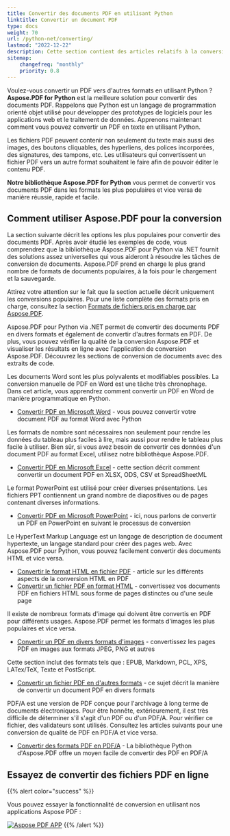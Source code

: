 ```yaml
---
title: Convertir des documents PDF en utilisant Python
linktitle: Convertir un document PDF
type: docs
weight: 70
url: /python-net/converting/
lastmod: "2022-12-22"
description: Cette section contient des articles relatifs à la conversion de documents PDF en différents formats et vice versa en utilisant l'API Python.
sitemap:
    changefreq: "monthly"
    priority: 0.8
---
```


Voulez-vous convertir un PDF vers d'autres formats en utilisant Python ? **Aspose.PDF for Python** est la meilleure solution pour convertir des documents PDF. Rappelons que Python est un langage de programmation orienté objet utilisé pour développer des prototypes de logiciels pour les applications web et le traitement de données. Apprenons maintenant comment vous pouvez convertir un PDF en texte en utilisant Python.

Les fichiers PDF peuvent contenir non seulement du texte mais aussi des images, des boutons cliquables, des hyperliens, des polices incorporées, des signatures, des tampons, etc. Les utilisateurs qui convertissent un fichier PDF vers un autre format souhaitent le faire afin de pouvoir éditer le contenu PDF.

**Notre bibliothèque Aspose.PDF for Python** vous permet de convertir vos documents PDF dans les formats les plus populaires et vice versa de manière réussie, rapide et facile.

## Comment utiliser Aspose.PDF pour la conversion

La section suivante décrit les options les plus populaires pour convertir des documents PDF. Après avoir étudié les exemples de code, vous comprendrez que la bibliothèque Aspose.PDF pour Python via .NET fournit des solutions assez universelles qui vous aideront à résoudre les tâches de conversion de documents. Aspose.PDF prend en charge le plus grand nombre de formats de documents populaires, à la fois pour le chargement et la sauvegarde.

Attirez votre attention sur le fait que la section actuelle décrit uniquement les conversions populaires. Pour une liste complète des formats pris en charge, consultez la section [Formats de fichiers pris en charge par Aspose.PDF](https://docs.aspose.com/pdf/python-net/supported-file-formats/).

Aspose.PDF pour Python via .NET permet de convertir des documents PDF en divers formats et également de convertir d'autres formats en PDF. De plus, vous pouvez vérifier la qualité de la conversion Aspose.PDF et visualiser les résultats en ligne avec l'application de conversion Aspose.PDF. Découvrez les sections de conversion de documents avec des extraits de code.

Les documents Word sont les plus polyvalents et modifiables possibles.
 La conversion manuelle de PDF en Word est une tâche très chronophage. Dans cet article, vous apprendrez comment convertir un PDF en Word de manière programmatique en Python.

- [Convertir PDF en Microsoft Word](/pdf/python-net/convert-pdf-to-word/) - vous pouvez convertir votre document PDF au format Word avec Python

Les formats de nombre sont nécessaires non seulement pour rendre les données du tableau plus faciles à lire, mais aussi pour rendre le tableau plus facile à utiliser. Bien sûr, si vous avez besoin de convertir ces données d'un document PDF au format Excel, utilisez notre bibliothèque Aspose.PDF.

- [Convertir PDF en Microsoft Excel](/pdf/python-net/convert-pdf-to-excel/) - cette section décrit comment convertir un document PDF en XLSX, ODS, CSV et SpreadSheetML

Le format PowerPoint est utilisé pour créer diverses présentations. Les fichiers PPT contiennent un grand nombre de diapositives ou de pages contenant diverses informations.

- [Convertir PDF en Microsoft PowerPoint](/pdf/python-net/convert-pdf-to-powerpoint/) - ici, nous parlons de convertir un PDF en PowerPoint en suivant le processus de conversion

Le HyperText Markup Language est un langage de description de document hypertexte, un langage standard pour créer des pages web. Avec Aspose.PDF pour Python, vous pouvez facilement convertir des documents HTML et vice versa.

- [Convertir le format HTML en fichier PDF](/pdf/python-net/convert-html-to-pdf/) - article sur les différents aspects de la conversion HTML en PDF
- [Convertir un fichier PDF en format HTML](/pdf/python-net/convert-pdf-to-html/) - convertissez vos documents PDF en fichiers HTML sous forme de pages distinctes ou d'une seule page

Il existe de nombreux formats d'image qui doivent être convertis en PDF pour différents usages. Aspose.PDF permet les formats d'images les plus populaires et vice versa.

- [Convertir un PDF en divers formats d'images](/pdf/python-net/convert-pdf-to-images-format/) - convertissez les pages PDF en images aux formats JPEG, PNG et autres

Cette section inclut des formats tels que : EPUB, Markdown, PCL, XPS, LATex/TeX, Texte et PostScript.

- [Convertir un fichier PDF en d'autres formats](/pdf/python-net/convert-pdf-to-other-files/) - ce sujet décrit la manière de convertir un document PDF en divers formats

PDF/A est une version de PDF conçue pour l'archivage à long terme de documents électroniques. Pour être honnête, extérieurement, il est très difficile de déterminer s'il s'agit d'un PDF ou d'un PDF/A. Pour vérifier ce fichier, des validateurs sont utilisés. Consultez les articles suivants pour une conversion de qualité de PDF en PDF/A et vice versa.

- [Convertir des formats PDF en PDF/A](/pdf/python-net/convert-pdf-to-pdfa/) - La bibliothèque Python d'Aspose.PDF offre un moyen facile de convertir des PDF en PDF/A

## Essayez de convertir des fichiers PDF en ligne

{{% alert color="success" %}}

Vous pouvez essayer la fonctionnalité de conversion en utilisant nos applications Aspose PDF :

[![Aspose PDF APP](app.png)](https://products.aspose.app/pdf/conversion)
{{% /alert %}}